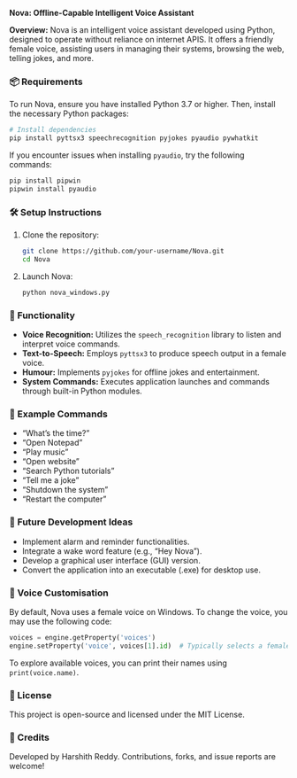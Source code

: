 **Nova: Offline-Capable Intelligent Voice Assistant**

**Overview:**
Nova is an intelligent voice assistant developed using Python, designed to operate without reliance on internet APIS. It offers a friendly female voice, assisting users in managing their systems, browsing the web, telling jokes, and more.

### 📦 Requirements
To run Nova, ensure you have installed Python 3.7 or higher. Then, install the necessary Python packages:

```bash
# Install dependencies
pip install pyttsx3 speechrecognition pyjokes pyaudio pywhatkit
```

If you encounter issues when installing `pyaudio`, try the following commands:

```bash
pip install pipwin
pipwin install pyaudio
```

### 🛠 Setup Instructions
1. Clone the repository:
   ```bash
   git clone https://github.com/your-username/Nova.git
   cd Nova
   ```
2. Launch Nova:
   ```bash
   python nova_windows.py
   ```

### 🔧 Functionality
- **Voice Recognition:** Utilizes the `speech_recognition` library to listen and interpret voice commands.
- **Text-to-Speech:** Employs `pyttsx3` to produce speech output in a female voice.
- **Humour:** Implements `pyjokes` for offline jokes and entertainment.
- **System Commands:** Executes application launches and commands through built-in Python modules.

### 🧠 Example Commands
- “What’s the time?”
- “Open Notepad”
- “Play music”
- “Open website”
- “Search Python tutorials”
- “Tell me a joke”
- “Shutdown the system”
- “Restart the computer”

### 🧩 Future Development Ideas
- Implement alarm and reminder functionalities.
- Integrate a wake word feature (e.g., “Hey Nova”).
- Develop a graphical user interface (GUI) version.
- Convert the application into an executable (.exe) for desktop use.

### 🤖 Voice Customisation
By default, Nova uses a female voice on Windows. To change the voice, you may use the following code:

```python
voices = engine.getProperty('voices')
engine.setProperty('voice', voices[1].id)  # Typically selects a female voice
```
To explore available voices, you can print their names using `print(voice.name)`.

### 📝 License
This project is open-source and licensed under the MIT License.

### 🙌 Credits
Developed by Harshith Reddy. Contributions, forks, and issue reports are welcome!




